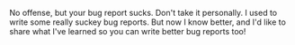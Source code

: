 No offense, but your bug report sucks. Don't take it personally. I used to write some really suckey bug reports. But now I know better, and I'd like to share what I've learned so you can write better bug reports too!